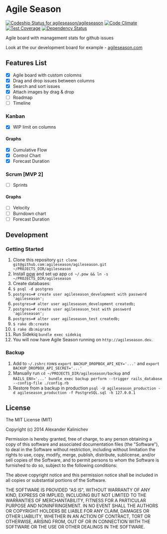 Agile Season
============
[ ![Codeship Status for agileseason/agileseason](https://codeship.com/projects/79aa4950-4c53-0132-44ef-36f51938a765/status)](https://codeship.com/projects/47044)
[![Code Climate](https://codeclimate.com/github/agileseason/agileseason/badges/gpa.svg)](https://codeclimate.com/github/agileseason/agileseason)
[![Test Coverage](https://codeclimate.com/github/agileseason/agileseason/badges/coverage.svg)](https://codeclimate.com/github/agileseason/agileseason)
[![Dependency Status](https://gemnasium.com/agileseason/agileseason.svg)](https://gemnasium.com/agileseason/agileseason)

Agile board with management stats for github issues

Look at the our development board for example - [agileseason.com](http://agileseason.com/boards/agileseason/agileseason)

## Features List

- [x] Agile board with custom colomns
- [x] Drag and drop issues between columns
- [x] Search and sort issues
- [x] Attach images by drag & drop
- [ ] Roadmap
- [ ] Timeline

### Kanban

- [x] WIP limit on columns

#### Graphs

- [x] Cumulative Flow
- [x] Control Chart
- [x] Forecast Duration

### Scrum [MVP 2]

- [ ] Sprints

#### Graphs

- [ ] Velocity
- [ ] Burndown chart
- [ ] Forecast Duration

## Development

### Getting Started
1. Clone this repository `git clone git@github.com:agileseason/agileseason.git ~/PROJECTS_DIR/agileseason`
2. Install [pow](http://pow.cx/) and set up app `cd ~/.pow && ln -s ~/PROJECTS_DIR/agileseason`
3. Create databases:
  1. `$ psql -d postgres`
  2. `postgres=# create user agileseason_development with password 'agileseason';`
  3. `postgres=# alter user agileseason_development createdb;`
  4. `postgres=# create user agileseason_test with password 'agileseason';`
  5. `postgres=# alter user agileseason_test createdb;`
  6. `$ rake db:create`
  7. `$ rake db:migrate`
4. Run Sidekiq `bundle exec sidekiq`
5. You will now have Agile Season running on `http://agileseason.dev`.

### Backup
1. Add to `~/.zshrc` rows `export BACKUP_DROPBOX_API_KEY='...'` and `export BACKUP_DROPBOX_API_SECRET='...'`
1. Manually run `cd ~/PROJECTS_DIR/agileseason/backup` and `RAILS_ENV='...' bundle exec backup perform --trigger rails_database --config-file ./config.rb`
1. Restore from a backup in production `psql -U agileseason_production -d agileseason_production -f PostgreSQL.sql -h 127.0.0.1`

## License

The MIT License (MIT)

Copyright (c) 2014 Alexander Kalinichev

Permission is hereby granted, free of charge, to any person obtaining a copy
of this software and associated documentation files (the "Software"), to deal
in the Software without restriction, including without limitation the rights
to use, copy, modify, merge, publish, distribute, sublicense, and/or sell
copies of the Software, and to permit persons to whom the Software is
furnished to do so, subject to the following conditions:

The above copyright notice and this permission notice shall be included in all
copies or substantial portions of the Software.

THE SOFTWARE IS PROVIDED "AS IS", WITHOUT WARRANTY OF ANY KIND, EXPRESS OR
IMPLIED, INCLUDING BUT NOT LIMITED TO THE WARRANTIES OF MERCHANTABILITY,
FITNESS FOR A PARTICULAR PURPOSE AND NONINFRINGEMENT. IN NO EVENT SHALL THE
AUTHORS OR COPYRIGHT HOLDERS BE LIABLE FOR ANY CLAIM, DAMAGES OR OTHER
LIABILITY, WHETHER IN AN ACTION OF CONTRACT, TORT OR OTHERWISE, ARISING FROM,
OUT OF OR IN CONNECTION WITH THE SOFTWARE OR THE USE OR OTHER DEALINGS IN THE
SOFTWARE.
